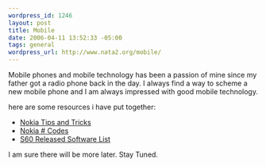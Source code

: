 ```yaml
--- 
wordpress_id: 1246
layout: post
title: Mobile
date: 2006-04-11 13:52:33 -05:00
tags: general
wordpress_url: http://www.nata2.org/mobile/
---
```

Mobile phones and mobile technology has been a passion of mine since my father got a radio phone back in the day. I always find a way to scheme a new mobile phone and I am always impressed with good mobile technology.

here are some resources i have put together:
<ul>
	<li><a href="http://www.nata2.org/mobile/38-s60-tips-and-tricks/">Nokia Tips and Tricks</a></li>
	<li><a href="http://www.nata2.org/mobile/nokia-codes/">Nokia # Codes</a></li>
	<li><a href="http://www.nata2.org/mobile/s60-3rd-edition-app-list/">S60 Released Software List</a></li>
</ul>
I am sure there will be more later. Stay Tuned.
